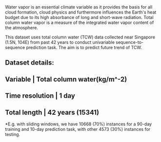 Water vapor is an essential climate variable as it provides the basis for all cloud formation, cloud physics and furthermore influences the Earth's heat budget due to its high absorbance of long and short-wave radiation. Total column water vapor is a measure of the integrated water vapor content of the atmosphere.

This dataset uses total column water (TCW) data collected near Singapore (1.5N, 104E) from past 42 years to conduct univariable sequence-to-sequence prediction task. The aim is to predict future trend of TCW.


Dataset details:
-----------------------------------------------------------
Variable		| Total column water(kg/m^-2)  
-----------------------------------------------------------
Time resolution	| 1 day
-----------------------------------------------------------
Total length	| 42 years (15341)
-----------------------------------------------------------
*E.g. with sliding windows, we have 10668 (70%) instances for a 90-day training and 10-day prediction task, with other 4573 (30%) instances for testing.

